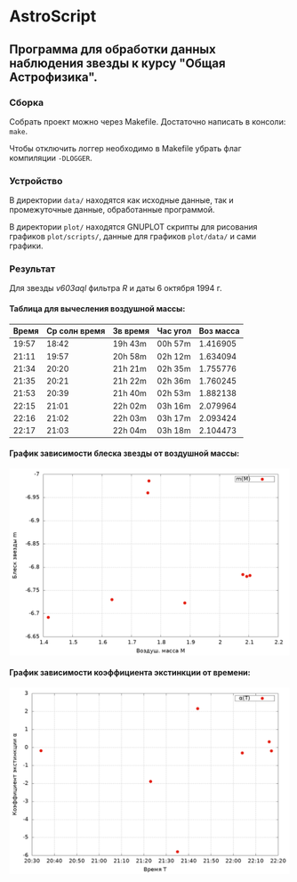 # AstroScript
## Программа для обработки данных наблюдения звезды к курсу "Общая Астрофизика".

### Сборка
Собрать проект можно через Makefile. Достаточно написать в консоли: `make`.

Чтобы отключить логгер необходимо в Makefile убрать флаг компиляции `-DLOGGER`.

### Устройство
В директории `data/` находятся как исходные данные, так и промежуточные данные,
обработанные программой.

В директории `plot/` находятся GNUPLOT скрипты для рисования графиков `plot/scripts/`,
данные для графиков `plot/data/` и сами графики.

### Результат
Для звезды *v603aql* фильтра *R* и даты 6 октября 1994 г.

#### Таблица для вычесления воздушной массы:
| Время | Ср солн время | Зв время | Час угол | Воз масса |
|-------|---------------|----------|----------|-----------|
| 19:57 | 18:42         | 19h 43m  | 00h 57m  | 1.416905  |
| 21:11 | 19:57         | 20h 58m  | 02h 12m  | 1.634094  |
| 21:34 | 20:20         | 21h 21m  | 02h 35m  | 1.755776  |
| 21:35 | 20:21         | 21h 22m  | 02h 36m  | 1.760245  |
| 21:53 | 20:39         | 21h 40m  | 02h 53m  | 1.882138  |
| 22:15 | 21:01         | 22h 02m  | 03h 16m  | 2.079964  |
| 22:16 | 21:02         | 22h 03m  | 03h 17m  | 2.093424  |
| 22:17 | 21:03         | 22h 04m  | 03h 18m  | 2.104473  |

#### График зависимости блеска звезды от воздушной массы:
<picture>
  <img
    title="График зависимости блеска звезды от воздушной массы."
    width="700"
    src="https://github.com/AdelAhmetgaliev/AstroScript/blob/master/plot/brightness_to_air_mass.png"
  >
</picture>

#### График зависимости коэффициента экстинкции от времени:
<picture>
  <img
    title="График зависимости коэффциента экстинкции от времени."
    width="700"
    src="https://github.com/AdelAhmetgaliev/AstroScript/blob/master/plot/extinction_coeff.png"
  >
</picture>
